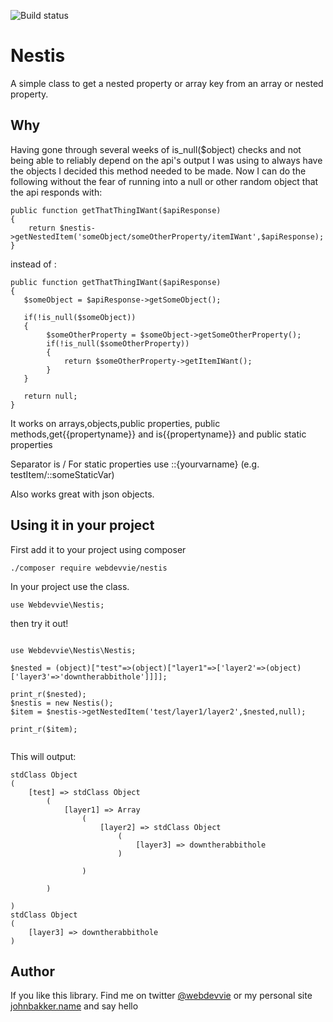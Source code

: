 ![Build status](https://api.travis-ci.org/webdevvie/nestis.svg)

Nestis
======

A simple class to get a nested property or array key from an array or nested property.


Why
---
Having gone through several weeks of is_null($object) checks and not being able to reliably depend on the api's output 
I was using to always have the objects I decided this method needed to be made. Now I can do the following without 
the fear of running into a null or other random object that the api responds with:
 
```
public function getThatThingIWant($apiResponse)
{
    return $nestis->getNestedItem('someObject/someOtherProperty/itemIWant',$apiResponse);
}
``` 

instead of :

```
public function getThatThingIWant($apiResponse)
{
   $someObject = $apiResponse->getSomeObject();
   
   if(!is_null($someObject))
   {
        $someOtherProperty = $someObject->getSomeOtherProperty();
        if(!is_null($someOtherProperty))
        {
            return $someOtherProperty->getItemIWant();
        }
   }
   
   return null;
}
```

It works on arrays,objects,public properties, public methods,get{{propertyname}} and is{{propertyname}} and public static properties

Separator is /
For static properties use ::{yourvarname} (e.g. testItem/::someStaticVar)

Also works great with json objects. 


Using it in your project
------------------------
First add it to your project using composer

```
./composer require webdevvie/nestis
```


In your project use the class.

```
use Webdevvie\Nestis;
```

then try it out!
```

use Webdevvie\Nestis\Nestis;

$nested = (object)["test"=>(object)["layer1"=>['layer2'=>(object)['layer3'=>'downtherabbithole']]]];

print_r($nested);
$nestis = new Nestis();
$item = $nestis->getNestedItem('test/layer1/layer2',$nested,null);

print_r($item);
    
```

This will output:

```
stdClass Object
(
    [test] => stdClass Object
        (
            [layer1] => Array
                (
                    [layer2] => stdClass Object
                        (
                            [layer3] => downtherabbithole
                        )

                )

        )

)
stdClass Object
(
    [layer3] => downtherabbithole
)
```

Author
------
If you like this library. Find me on twitter [@webdevvie](http://twitter.com/webdevvie) or my personal site [johnbakker.name](http://johnbakker.name) and say hello
